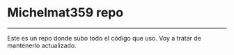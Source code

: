 # Michelmat359 repo
----------------------------

Este es un repo donde subo todo el código que uso. 
Voy a tratar de mantenerlo actualizado.
